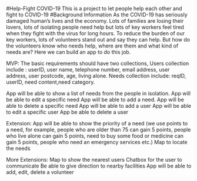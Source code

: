 
#Help-Fight COVID-19
This is a project to let people help each other and fight to COVID-19
#Background Information
As the COVID-19 has seriously damaged human’s lives and the economy. Lots of families are losing their lovers, lots of isolating people need help but lots of key workers feel tired when they fight with the virus for long hours. To reduce the burden of our key workers, lots of volunteers stand out and say they can help. But how do the volunteers know who needs help, where are them and what kind of needs are? Here we can build an app to do this job.

MVP:
The basic requirements should have two collections, 
Users collection include : userID, user name, telephone number, email address, user address, user postcode, age, living alone. 
Needs collection include: reqID, userID, need content,need category.

App will be able to show a list of needs from the people in isolation.
App will be able to edit a specific need
App will be able to add a need.
App will be able to delete a specific need
App will be able to add a user 
App will be able to edit a specific user
App be able to delete a user

Extension:
App will be able to show the priority of a need (we use points to a need, for example, people who are older than 75 can gain 5 points, people who live alone can gain 5 points, need to buy some food or medicine can gain 5 points, people who need an emergency services etc.) 
Map to locate the needs

More Extensions:
Map to show the nearest users
Chatbox for the user to communicate
Be able to give direction to nearby facilities
App will be able to add, edit, delete a volunteer
